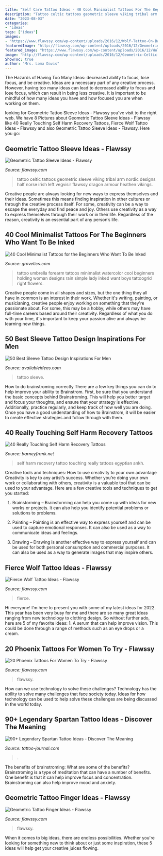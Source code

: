 ```yaml
---
title: "Self Care Tattoo Ideas - 40 Cool Minimalist Tattoos For The Beginners Who Want To Be Inked"
description: "Tattoo celtic tattoos geometric sleeve viking tribal arm nordic designs half norse irish left vegvisir flawssy dragon armour heathen vikings"
date: "2023-08-03"
categories:
- "ideas"
tags: ["ideas"]
images:
- "https://www.flawssy.com/wp-content/uploads/2016/12/Wolf-Tattoo-On-Back-4-768x1152.jpg"
featuredImage: "http://flawssy.com/wp-content/uploads/2016/12/Geometric-Celtic-Tattoo-1.jpg"
featured_image: "https://www.flawssy.com/wp-content/uploads/2016/12/Wolf-Tattoo-On-Back-4-768x1152.jpg"
image: "http://flawssy.com/wp-content/uploads/2016/12/Geometric-Celtic-Tattoo-1.jpg"
ShowToc: true
author: "Mrs. Loma Davis"
---
```



The Hazards of Having Too Many Ideas: decreased ability to focus, lose focus, and be creative.
Ideas are a necessary part of any creative process. However, having too many ideas can lead to decreased ability to focus and lose focus, which can result in being less creative. It is important to be mindful of how many ideas you have and how focused you are when working on them.

	

		
looking for Geometric Tattoo Sleeve Ideas - Flawssy you've visit to the right web. We have 8 Pictures about Geometric Tattoo Sleeve Ideas - Flawssy like 40 Really Touching Self Harm Recovery Tattoos, Fierce Wolf Tattoo Ideas - Flawssy and also Geometric Tattoo Sleeve Ideas - Flawssy. Here you go:
		
    
## Geometric Tattoo Sleeve Ideas - Flawssy

<img loading=lazy src="http://flawssy.com/wp-content/uploads/2016/12/Geometric-Celtic-Tattoo-1.jpg" onerror="this.onerror=null;this.src='https://tse2.mm.bing.net/th?id=OIP.h77PsBxnwkGZF4E7eT6m3wHaOb&amp;pid=15.1';" alt="Geometric Tattoo Sleeve Ideas - Flawssy">

_Source: flawssy.com_

>tattoo celtic tattoos geometric sleeve viking tribal arm nordic designs half norse irish left vegvisir flawssy dragon armour heathen vikings. 

	

Creative people are always looking for new ways to express themselves and their ideas. Sometimes this means finding inspiration in other cultures or through the creative process itself. For some, creativity can be a way to escape the everyday and find peace and joy. Others use creativity as a way to express themselves through their work or in their life. Regardless of the reason, creativity is an essential part of any person’s life.

    
## 40 Cool Minimalist Tattoos For The Beginners Who Want To Be Inked

<img loading=lazy src="https://www.gravetics.com/wp-content/uploads/2017/08/a-woman-holding-an-umbrella.jpg" onerror="this.onerror=null;this.src='https://tse3.mm.bing.net/th?id=OIP.Wq7_9kkNNPxPlmd8C7HBdwHaHa&amp;pid=15.1';" alt="40 Cool Minimalist Tattoos for the Beginners Who Want To Be Inked">

_Source: gravetics.com_

>tattoo umbrella forearm tattoos minimalist watercolor cool beginners holding woman designs rain simple lady inked want boys tattoogrid right flowers. 

	

Creative people come in all shapes and sizes, but the one thing they all have in common is an interest in their work. Whether it's writing, painting, or musicianing, creative people enjoy working on something that they're passionate about. For some, this may be a hobby, while others may have full-time careers based around their creativity. Regardless of what you do with your time, it's important to keep your passion alive and always be learning new things.

    
## 50 Best Sleeve Tattoo Design Inspirations For Men

<img loading=lazy src="http://availableideas.com/wp-content/uploads/2016/02/Sleeve-tattoo-Ideas-32.jpg" onerror="this.onerror=null;this.src='https://tse3.mm.bing.net/th?id=OIP.L6INXKcs6VnYcIJQoYPQlAAAAA&amp;pid=15.1';" alt="50 Best Sleeve Tattoo Design Inspirations For Men">

_Source: availableideas.com_

>tattoo sleeve. 

	

How to do brainstroming correctly
There are a few key things you can do to help improve your ability to Brainstrom. First, be sure that you understand the basic concepts behind Brainstroming. This will help you better target and focus your thoughts, and ensure that your strategy is effective. Additionally, practice regularly, and keep track of how well you are doing. Once you have a good understanding of how to Brainstrom, it will be easier to create effective strategies and follow through with them.

    
## 40 Really Touching Self Harm Recovery Tattoos

<img loading=lazy src="http://www.barneyfrank.net/wp-content/uploads/2016/04/Really-Touching-Self-harm-recovery-tattoo-ideas-63.jpg" onerror="this.onerror=null;this.src='https://tse1.mm.bing.net/th?id=OIP.FMErPiWGsgQ6rT0TDU4ByQHaNK&amp;pid=15.1';" alt="40 Really Touching Self Harm Recovery Tattoos">

_Source: barneyfrank.net_

>self harm recovery tattoo touching really tattoos egyptian ankh. 

	

Creative tools and techniques: How to use creativity to your own advantage
Creativity is key to any artist’s success. Whether you’re doing your own work or collaborating with others, creativity is a valuable tool that can be used to your advantage. Here are a few creative tools and techniques to get you started:
1. Brainstorming – Brainstorming can help you come up with ideas for new works or projects. It can also help you identify potential problems or solutions to problems.

2. Painting – Painting is an effective way to express yourself and can be used to capture emotional responses. It can also be used as a way to communicate ideas and feelings.

3. Drawing – Drawing is another effective way to express yourself and can be used for both personal consumption and commercial purposes. It can also be used as a way to generate images that may inspire others.


    
## Fierce Wolf Tattoo Ideas - Flawssy

<img loading=lazy src="https://www.flawssy.com/wp-content/uploads/2016/12/Wolf-Tattoo-On-Back-4-768x1152.jpg" onerror="this.onerror=null;this.src='https://tse2.mm.bing.net/th?id=OIP.DyHmxw1zkhcgcX9jQ2w8NAHaLH&amp;pid=15.1';" alt="Fierce Wolf Tattoo Ideas - Flawssy">

_Source: flawssy.com_

>fierce. 

	

Hi everyone! I’m here to present you with some of my latest ideas for 2022. This year has been very busy for me and there are so many great ideas ranging from new technology to clothing design. So without further ado, here are 5 of my favorite ideas: 1. A serum that can help improve vision. This could be done through a range of methods such as an eye drops or a cream. 
    
## 20 Phoenix Tattoos For Women To Try - Flawssy

<img loading=lazy src="https://www.flawssy.com/wp-content/uploads/2016/04/Fire-Phoenix-Tattoo-Designs.jpg" onerror="this.onerror=null;this.src='https://tse2.mm.bing.net/th?id=OIP.OS9cg8n-whaeuyrHqvdMpAHaJ4&amp;pid=15.1';" alt="20 Phoenix Tattoos For Women To Try - Flawssy">

_Source: flawssy.com_

>flawssy. 

	

How can we use technology to solve these challenges?
Technology has the ability to solve many challenges that face society today. Ideas for how technology can be used to help solve these challenges are being discussed in the world today.

    
## 90+ Legendary Spartan Tattoo Ideas - Discover The Meaning

<img loading=lazy src="https://tattoo-journal.com/wp-content/uploads/2017/01/Spartan-Tattoo-77-1-765x765.jpg" onerror="this.onerror=null;this.src='https://tse3.mm.bing.net/th?id=OIP.QukDdRT18h4Q5sQS7S7uMAHaHa&amp;pid=15.1';" alt="90+ Legendary Spartan Tattoo Ideas - Discover The Meaning">

_Source: tattoo-journal.com_

>. 

	

The benefits of brainstroming: What are some of the benefits?
Brainstroming is a type of meditation that can have a number of benefits. One benefit is that it can help improve focus and concentration. Brainstroming can also help improve mood and anxiety.

    
## Geometric Tattoo Finger Ideas - Flawssy

<img loading=lazy src="https://www.flawssy.com/wp-content/uploads/2016/12/Geometric-Finger-Tattoo-Guy.jpg" onerror="this.onerror=null;this.src='https://tse4.mm.bing.net/th?id=OIP.xRsE0vkn_KFu_Vgro39crAHaJ4&amp;pid=15.1';" alt="Geometric Tattoo Finger Ideas - Flawssy">

_Source: flawssy.com_

>flawssy. 

	

When it comes to big ideas, there are endless possibilities. Whether you're looking for something new to think about or just some inspiration, these 5 ideas will help get your creative juices flowing.


